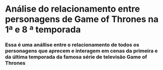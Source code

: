 # Análise do relacionamento entre personagens de Game of Thrones na 1ª e 8 ª temporada

### Essa é uma anállise entre o relacionamento de todos os personagens que aprecem e interagem em cenas da primeira e da última temporada da famosa série de televisão Game of Thrones

